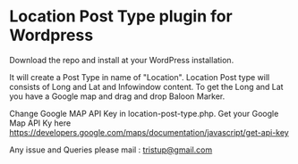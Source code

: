 # Location Post Type plugin for Wordpress

Download the repo and install at your WordPress installation. 

It will create a Post Type in name of "Location". Location Post type will consists of Long and Lat and Infowindow content. To get the Long and Lat you have a Google map and drag and drop Baloon Marker. 

Change Google MAP API Key in location-post-type.php. Get your Google Map API Ky here https://developers.google.com/maps/documentation/javascript/get-api-key

Any issue and Queries please mail : tristup@gmail.com